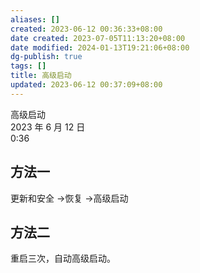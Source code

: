 ```yaml
---
aliases: []
created: 2023-06-12 00:36:33+08:00
date created: 2023-07-05T11:13:20+08:00
date modified: 2024-01-13T19:21:06+08:00
dg-publish: true
tags: []
title: 高级启动
updated: 2023-06-12 00:37:09+08:00
---
```


高级启动  
2023 年 6 月 12 日  
0:36

## 方法一
更新和安全 -\>恢复 -\>高级启动
## 方法二
重启三次，自动高级启动。